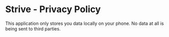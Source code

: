# Strive - Privacy Policy
This application only stores you data locally on your phone. No data at all is being sent to third parties.
